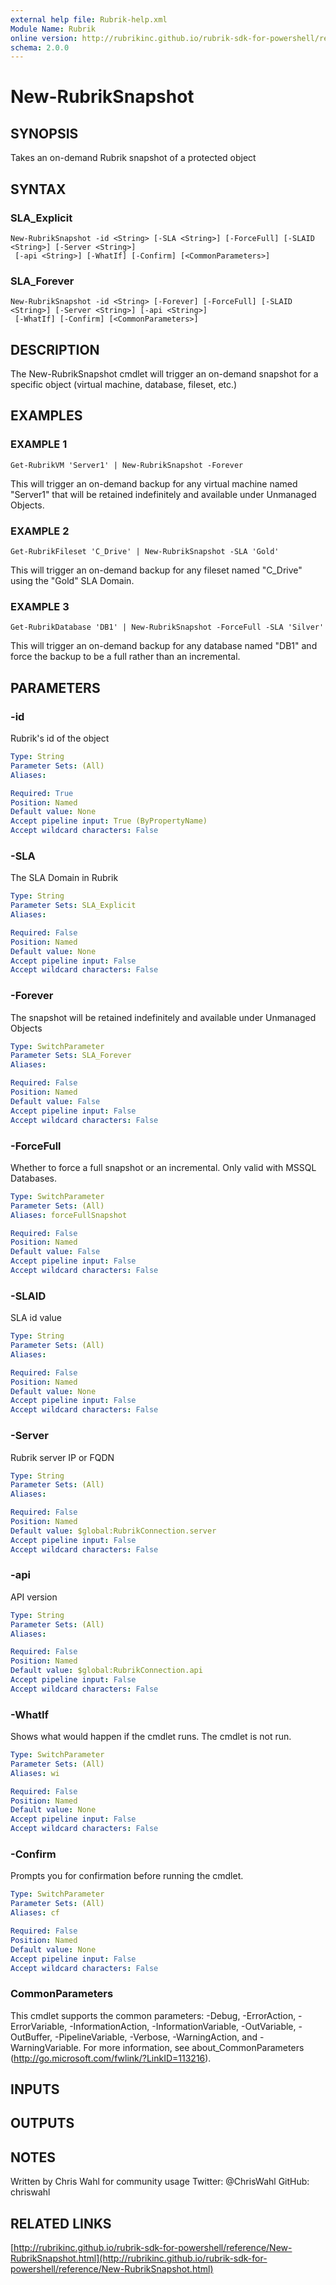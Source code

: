 ```yaml
---
external help file: Rubrik-help.xml
Module Name: Rubrik
online version: http://rubrikinc.github.io/rubrik-sdk-for-powershell/reference/New-RubrikSnapshot.html
schema: 2.0.0
---
```


# New-RubrikSnapshot

## SYNOPSIS
Takes an on-demand Rubrik snapshot of a protected object

## SYNTAX

### SLA_Explicit
```
New-RubrikSnapshot -id <String> [-SLA <String>] [-ForceFull] [-SLAID <String>] [-Server <String>]
 [-api <String>] [-WhatIf] [-Confirm] [<CommonParameters>]
```

### SLA_Forever
```
New-RubrikSnapshot -id <String> [-Forever] [-ForceFull] [-SLAID <String>] [-Server <String>] [-api <String>]
 [-WhatIf] [-Confirm] [<CommonParameters>]
```

## DESCRIPTION
The New-RubrikSnapshot cmdlet will trigger an on-demand snapshot for a specific object (virtual machine, database, fileset, etc.)

## EXAMPLES

### EXAMPLE 1
```
Get-RubrikVM 'Server1' | New-RubrikSnapshot -Forever
```

This will trigger an on-demand backup for any virtual machine named "Server1" that will be retained indefinitely and available under Unmanaged Objects.

### EXAMPLE 2
```
Get-RubrikFileset 'C_Drive' | New-RubrikSnapshot -SLA 'Gold'
```

This will trigger an on-demand backup for any fileset named "C_Drive" using the "Gold" SLA Domain.

### EXAMPLE 3
```
Get-RubrikDatabase 'DB1' | New-RubrikSnapshot -ForceFull -SLA 'Silver'
```

This will trigger an on-demand backup for any database named "DB1" and force the backup to be a full rather than an incremental.

## PARAMETERS

### -id
Rubrik's id of the object

```yaml
Type: String
Parameter Sets: (All)
Aliases:

Required: True
Position: Named
Default value: None
Accept pipeline input: True (ByPropertyName)
Accept wildcard characters: False
```

### -SLA
The SLA Domain in Rubrik

```yaml
Type: String
Parameter Sets: SLA_Explicit
Aliases:

Required: False
Position: Named
Default value: None
Accept pipeline input: False
Accept wildcard characters: False
```

### -Forever
The snapshot will be retained indefinitely and available under Unmanaged Objects

```yaml
Type: SwitchParameter
Parameter Sets: SLA_Forever
Aliases:

Required: False
Position: Named
Default value: False
Accept pipeline input: False
Accept wildcard characters: False
```

### -ForceFull
Whether to force a full snapshot or an incremental.
Only valid with MSSQL Databases.

```yaml
Type: SwitchParameter
Parameter Sets: (All)
Aliases: forceFullSnapshot

Required: False
Position: Named
Default value: False
Accept pipeline input: False
Accept wildcard characters: False
```

### -SLAID
SLA id value

```yaml
Type: String
Parameter Sets: (All)
Aliases:

Required: False
Position: Named
Default value: None
Accept pipeline input: False
Accept wildcard characters: False
```

### -Server
Rubrik server IP or FQDN

```yaml
Type: String
Parameter Sets: (All)
Aliases:

Required: False
Position: Named
Default value: $global:RubrikConnection.server
Accept pipeline input: False
Accept wildcard characters: False
```

### -api
API version

```yaml
Type: String
Parameter Sets: (All)
Aliases:

Required: False
Position: Named
Default value: $global:RubrikConnection.api
Accept pipeline input: False
Accept wildcard characters: False
```

### -WhatIf
Shows what would happen if the cmdlet runs.
The cmdlet is not run.

```yaml
Type: SwitchParameter
Parameter Sets: (All)
Aliases: wi

Required: False
Position: Named
Default value: None
Accept pipeline input: False
Accept wildcard characters: False
```

### -Confirm
Prompts you for confirmation before running the cmdlet.

```yaml
Type: SwitchParameter
Parameter Sets: (All)
Aliases: cf

Required: False
Position: Named
Default value: None
Accept pipeline input: False
Accept wildcard characters: False
```

### CommonParameters
This cmdlet supports the common parameters: -Debug, -ErrorAction, -ErrorVariable, -InformationAction, -InformationVariable, -OutVariable, -OutBuffer, -PipelineVariable, -Verbose, -WarningAction, and -WarningVariable. For more information, see about_CommonParameters (http://go.microsoft.com/fwlink/?LinkID=113216).

## INPUTS

## OUTPUTS

## NOTES
Written by Chris Wahl for community usage
Twitter: @ChrisWahl
GitHub: chriswahl

## RELATED LINKS

[http://rubrikinc.github.io/rubrik-sdk-for-powershell/reference/New-RubrikSnapshot.html](http://rubrikinc.github.io/rubrik-sdk-for-powershell/reference/New-RubrikSnapshot.html)


